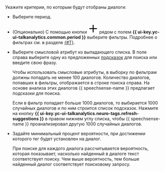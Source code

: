 Укажите критерии, по которым будут отобраны диалоги:

* Выберите период.
* (Опционально) С помощью кнопки ![image](../../../_assets/console-icons/plus.svg) рядом с полем **{{ ui-key.yc-ui-talkanalytics.common.period }}** выберите фильтры. Подробнее о фильтрах см. в разделе [{#T}](../../../speechsense/concepts/dialogs.md#filters).
* Выберите смысловой атрибут из выпадающего списка. В поле справа выберите одну из предложенных [подсказок](../../../speechsense/concepts/tags.md#suggestions) для поиска или введите свою фразу.

    Чтобы использовать смысловые атрибуты, в выборку по фильтрам должны попадать не менее 100 диалогов. Количество диалогов, попавших в фильтры, отображается в строке поиска справа. На основе анализа этих диалогов {{ speechsense-name }} предлагает подсказки для поиска.

    Если в фильтр попадает больше 1000 диалогов, то выбирается 1000 случайных диалогов и по ним строится список подсказок. Нажмите на кнопку **{{ ui-key.yc-ui-talkanalytics.neuro-tags.refresh-suggestions }}** в правом нижнем углу списка, чтобы {{ speechsense-name }} проанализировал другую 1000 случайных диалогов.

* Задайте минимальный процент вероятности, при достижении которого тег будет установлен на диалог.

    При поиске для каждого диалога рассчитывается вероятность, которая показывает, насколько найденный в диалоге текст соответствует поиску. Чем выше вероятность, тем больше найденный диалог соответствует поисковому запросу.
